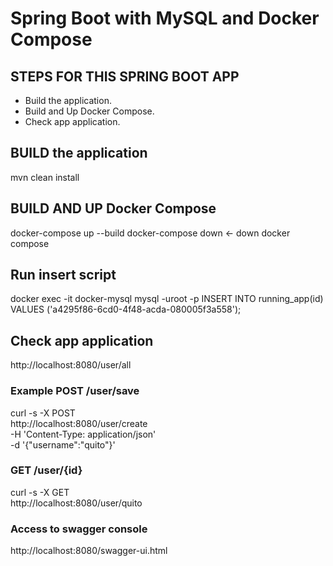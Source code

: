 # Spring Boot with MySQL and Docker Compose

## STEPS FOR THIS SPRING BOOT APP
- Build the application.
- Build and Up Docker Compose.
- Check app application.

## BUILD the application
mvn clean install

## BUILD AND UP Docker Compose
docker-compose up --build
docker-compose down <- down docker compose

## Run insert script
docker exec -it docker-mysql mysql -uroot -p
INSERT INTO running_app(id) VALUES ('a4295f86-6cd0-4f48-acda-080005f3a558');

## Check app application
http://localhost:8080/user/all

### Example POST /user/save
curl -s -X POST \
http://localhost:8080/user/create \
-H 'Content-Type: application/json' \
-d '{"username":"quito"}'

### GET /user/{id}
curl -s -X GET \
http://localhost:8080/user/quito

### Access to swagger console
http://localhost:8080/swagger-ui.html
